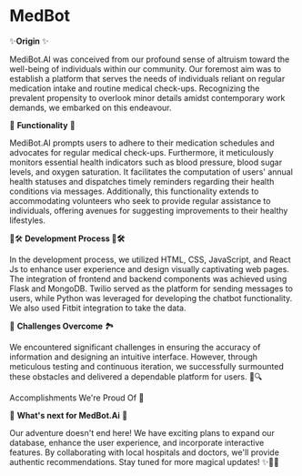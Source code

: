 # MedBot

✨**Origin** ✨

MediBot.AI was conceived from our profound sense of altruism toward the well-being of individuals within our community. Our foremost aim was to establish a platform that serves the needs of individuals reliant on regular medication intake and routine medical check-ups. Recognizing the prevalent propensity to overlook minor details amidst contemporary work demands, we embarked on this endeavour.

🤖 **Functionality** 🌟

MediBot.AI prompts users to adhere to their medication schedules and advocates for regular medical check-ups. Furthermore, it meticulously monitors essential health indicators such as blood pressure, blood sugar levels, and oxygen saturation. It facilitates the computation of users' annual health statuses and dispatches timely reminders regarding their health conditions via messages. Additionally, this functionality extends to accommodating volunteers who seek to provide regular assistance to individuals, offering avenues for suggesting improvements to their healthy lifestyles.

🔧🛠️ **Development Process 🔧🛠️**

In the development process, we utilized HTML, CSS, JavaScript, and React Js to enhance user experience and design visually captivating web pages. The integration of frontend and backend components was achieved using Flask and MongoDB. Twilio served as the platform for sending messages to users, while Python was leveraged for developing the chatbot functionality. We also used Fitbit integration to take the data.

🧗 **Challenges Overcome** 🏞️

We encountered significant challenges in ensuring the accuracy of information and designing an intuitive interface. However, through meticulous testing and continuous iteration, we successfully surmounted these obstacles and delivered a dependable platform for users. 💪🔍

Accomplishments We're Proud Of 🎉

🚀 **What's next for MedBot.Ai** 🌈

Our adventure doesn't end here! We have exciting plans to expand our database, enhance the user experience, and incorporate interactive features. By collaborating with local hospitals and doctors, we'll provide authentic recommendations. Stay tuned for more magical updates! ✨🌟🌈
